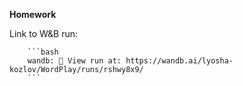  **Homework**
 
Link to W&B run:

        ```bash
        wandb: 🚀 View run at: https://wandb.ai/lyosha-kozlov/WordPlay/runs/rshwy8x9/
        ```

